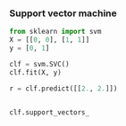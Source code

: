 ### Support vector machine
```python
from sklearn import svm
X = [[0, 0], [1, 1]]
y = [0, 1]

clf = svm.SVC()
clf.fit(X, y)  

r = clf.predict([[2., 2.]])


clf.support_vectors_
```
